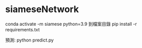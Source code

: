 # siameseNetwork

conda activate -m siamese python=3.9
到檔案目錄
pip install -r requirements.txt

預測:
python predict.py
